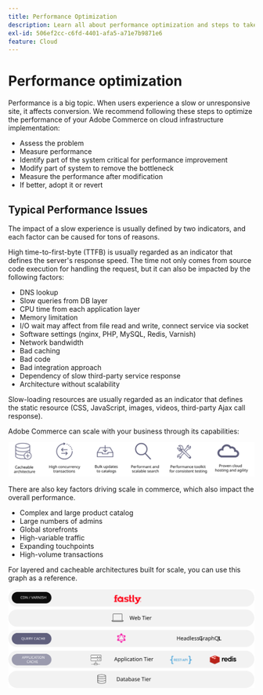 ```yaml
---
title: Performance Optimization
description: Learn all about performance optimization and steps to take to review the performance of your Adobe Commerce implementation.
exl-id: 506ef2cc-c6fd-4401-afa5-a71e7b9871e6
feature: Cloud
---
```

# Performance optimization

Performance is a big topic. When users experience a slow or unresponsive site, it affects conversion. We recommend following these steps to optimize the performance of your Adobe Commerce on cloud infrastructure implementation:

- Assess the problem
- Measure performance
- Identify part of the system critical for performance improvement
- Modify part of system to remove the bottleneck
- Measure the performance after modification
- If better, adopt it or revert

## Typical Performance Issues

The impact of a slow experience is usually defined by two indicators, and each factor can be caused for tons of reasons.

High time-to-first-byte (TTFB) is usually regarded as an indicator that defines the server's response speed. The time not only comes from source code execution for handling the request, but it can also be impacted by the following factors:

- DNS lookup
- Slow queries from DB layer
- CPU time from each application layer
- Memory limitation
- I/O wait may affect from file read and write, connect service via socket
- Software settings (nginx, PHP, MySQL, Redis, Varnish)
- Network bandwidth
- Bad caching
- Bad code
- Bad integration approach
- Dependency of slow third-party service response
- Architecture without scalability

Slow-loading resources are usually regarded as an indicator that defines the static resource (CSS, JavaScript, images, videos, third-party Ajax call response).

Adobe Commerce can scale with your business through its capabilities:

![Diagram showing the scalable capabilities of Adobe Commerce](../../../assets/playbooks/scalable-capabilities.svg)

There are also key factors driving scale in commerce, which also impact the overall performance.

- Complex and large product catalog
- Large numbers of admins
- Global storefronts
- High-variable traffic
- Expanding touchpoints
- High-volume transactions

For layered and cacheable architectures built for scale, you can use this graph as a reference.

![Diagram showing how to use the Adobe Commerce GraphQL API in a cacheable architecture](../../../assets/playbooks/cacheable-architecture.svg)
